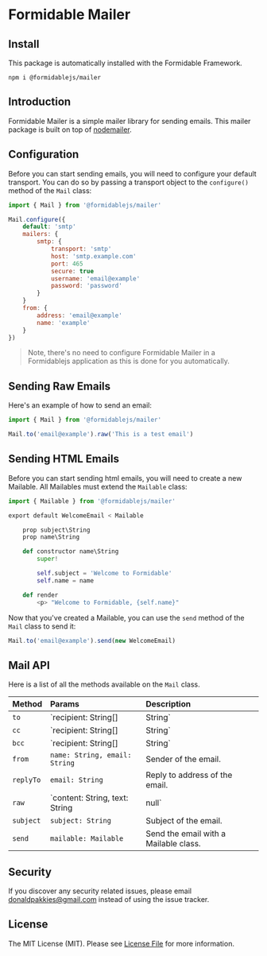 # Formidable Mailer

## Install

This package is automatically installed with the Formidable Framework.

```
npm i @formidablejs/mailer
```

## Introduction

Formidable Mailer is a simple mailer library for sending emails. This mailer package is built on top of [nodemailer](https://nodemailer.com/).

## Configuration

Before you can start sending emails, you will need to configure your default transport. You can do so by passing a transport object to the `configure()` method of the `Mail` class:

```js
import { Mail } from '@formidablejs/mailer'

Mail.configure({
	default: 'smtp'
	mailers: {
		smtp: {
			transport: 'smtp'
			host: 'smtp.example.com'
			port: 465
			secure: true
			username: 'email@example'
			password: 'password'
		}
	}
	from: {
		address: 'email@example'
		name: 'example'
	}
})
```

> Note, there's no need to configure Formidable Mailer in a Formidablejs application as this is done for you automatically.

## Sending Raw Emails

Here's an example of how to send an email:

```js
import { Mail } from '@formidablejs/mailer'

Mail.to('email@example').raw('This is a test email')
```

## Sending HTML Emails

Before you can start sending html emails, you will need to create a new Mailable. All Mailables must extend the `Mailable` class:

```py
import { Mailable } from '@formidablejs/mailer'

export default WelcomeEmail < Mailable

	prop subject\String
	prop name\String

	def constructor name\String
		super!

		self.subject = 'Welcome to Formidable'
		self.name = name

	def render
		<p> "Welcome to Formidable, {self.name}"
```

Now that you've created a Mailable, you can use the `send` method of the `Mail` class to send it:

```js
Mail.to('email@example').send(new WelcomeEmail)
```

## Mail API

Here is a list of all the methods available on the `Mail` class.

 Method    | Params                               | Description
-----------|:-------------------------------------|:------------------------------------------
 `to`      | `recipient: String[]|String`         | Recipients of the email.
 `cc`      | `recipient: String[]|String`         | Carbon copy recipients of the email.
 `bcc`     | `recipient: String[]|String`         | Blind carbon copy recipients of the email.
 `from`    | `name: String, email: String`        | Sender of the email.
 `replyTo` | `email: String`                      | Reply to address of the email.
 `raw`     | `content: String, text: String|null` | Raw email content.
 `subject` | `subject: String`                    | Subject of the email.
 `send`    | `mailable: Mailable`                 | Send the email with a Mailable class.

Security
--------

If you discover any security related issues, please email donaldpakkies@gmail.com instead of using the issue tracker.

License
-------

The MIT License (MIT). Please see [License File](LICENSE) for more information.
